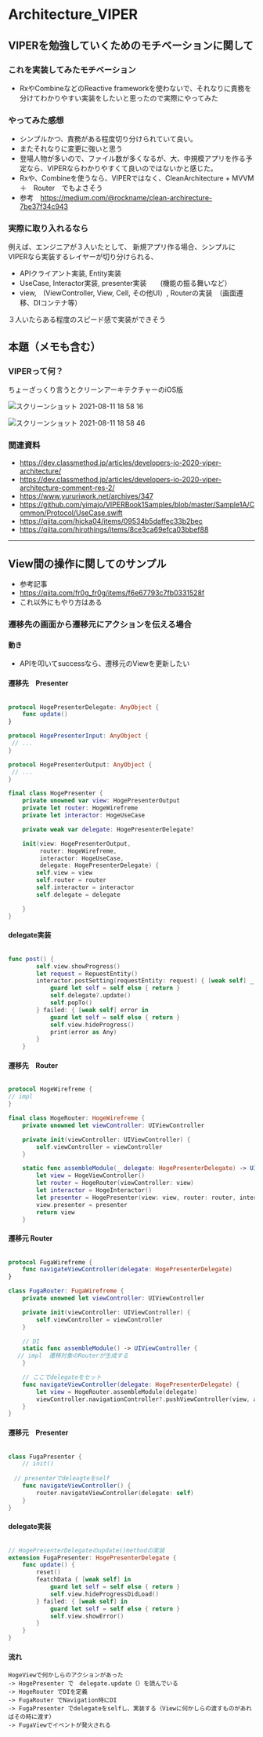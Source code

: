 # Architecture_VIPER
## VIPERを勉強していくためのモチベーションに関して

### これを実装してみたモチベーション
- RxやCombineなどのReactive frameworkを使わないで、それなりに責務を分けてわかりやすい実装をしたいと思ったので実際にやってみた

### やってみた感想

- シンプルかつ、責務がある程度切り分けられていて良い。
- またそれなりに変更に強いと思う
- 登場人物が多いので、ファイル数が多くなるが、大、中規模アプリを作る予定なら、VIPERならわかりやすくて良いのではないかと感じた。
- Rxや、Combineを使うなら、VIPERではなく、CleanArchitecture + MVVM　＋　Router　でもよさそう
- 参考　https://medium.com/@rockname/clean-archirecture-7be37f34c943

### 実際に取り入れるなら

例えば、エンジニアが３人いたとして、
新規アプリ作る場合、シンプルにVIPERなら実装するレイヤーが切り分けられる、

- APIクライアント実装, Entity実装
- UseCase, Interactor実装, presenter実装　　(機能の振る舞いなど） 　
- view,　(ViewController, View, Cell, その他UI）, Routerの実装　（画面遷移、DIコンテナ等）　　

３人いたらある程度のスピード感で実装ができそう

## 本題（メモも含む）
### VIPERって何？
ちょーざっくり言うとクリーンアーキテクチャーのiOS版

![スクリーンショット 2021-08-11 18 58 16](https://user-images.githubusercontent.com/52149750/129009833-438b88d8-96f2-47ba-a15f-2a2cd166cbe4.png)

![スクリーンショット 2021-08-11 18 58 46](https://user-images.githubusercontent.com/52149750/129009886-1b9501ec-83ad-46bb-9aff-b5d035ac7d31.png)


### 関連資料
- https://dev.classmethod.jp/articles/developers-io-2020-viper-architecture/
- https://dev.classmethod.jp/articles/developers-io-2020-viper-architecture-comment-res-2/
- https://www.yururiwork.net/archives/347
- https://github.com/yimajo/VIPERBook1Samples/blob/master/Sample1A/Common/Protocol/UseCase.swift
- https://qiita.com/hicka04/items/09534b5daffec33b2bec
- https://qiita.com/hirothings/items/8ce3ca69efca03bbef88

--------------------------------------------

## View間の操作に関してのサンプル

- 参考記事
- https://qiita.com/fr0g_fr0g/items/f6e67793c7fb0331528f
- これ以外にもやり方はある

### 遷移先の画面から遷移元にアクションを伝える場合

#### 動き

- APIを叩いてsuccessなら、遷移元のViewを更新したい

#### 遷移先　Presenter
``` swift 

protocol HogePresenterDelegate: AnyObject {
    func update()
}

protocol HogePresenterInput: AnyObject {
 // ...
}

protocol HogePresenterOutput: AnyObject {
 // ...
}

final class HogePresenter {
    private unowned var view: HogePresenterOutput
    private let router: HogeWirefreme
    private let interactor: HogeUseCase

    private weak var delegate: HogePresenterDelegate?

    init(view: HogePresenterOutput,
         router: HogeWirefreme,
         interactor: HogeUseCase,
         delegate: HogePresenterDelegate) {
        self.view = view
        self.router = router
        self.interactor = interactor
        self.delegate = delegate

    }
}

```

#### delegate実装

``` swift

func post() {
        self.view.showProgress()
        let request = RepuestEntity()
        interactor.postSetting(requestEntity: request) { [weak self] _ in
            guard let self = self else { return }
            self.delegate?.update()
            self.popTo()
        } failed: { [weak self] error in
            guard let self = self else { return }
            self.view.hideProgress()
            print(error as Any)
        }
    }

``` 

#### 遷移先　Router

``` swift

protocol HogeWirefreme {
// impl
}

final class HogeRouter: HogeWirefreme {
    private unowned let viewController: UIViewController

    private init(viewController: UIViewController) {
        self.viewController = viewController
    }

    static func assembleModule(_ delegate: HogePresenterDelegate) -> UIViewController {
        let view = HogeViewController()
        let router = HogeRouter(viewController: view)
        let interactor = HogeInteractor()
        let presenter = HogePresenter(view: view, router: router, interactor: interactor, delegate: delegate)
        view.presenter = presenter
        return view
    }

```

#### 遷移元 Router

``` swift

protocol FugaWirefreme {
    func navigateViewController(delegate: HogePresenterDelegate)
}

class FugaRouter: FugaWirefreme {
    private unowned let viewController: UIViewController

    private init(viewController: UIViewController) {
        self.viewController = viewController
    }

    // DI
    static func assembleModule() -> UIViewController {
　 // impl  遷移対象のRouterが生成する
    }

    // ここでdelegateをセット
    func navigateViewController(delegate: HogePresenterDelegate) {
        let view = HogeRouter.assembleModule(delegate)
        viewController.navigationController?.pushViewController(view, animated: true)
    }
}

```

#### 遷移元　Presenter 

``` swift

class FugaPresenter {
    // init() 
 
　// presenterでdeleagteをself
    func navigateViewController() {
        router.navigateViewController(delegate: self)
    }
}

```

#### delegate実装

``` swift 

// HogePresenterDelegateのupdate()methodの実装
extension FugaPresenter: HogePresenterDelegate {
    func update() {
        reset()
        featchData { [weak self] in
            guard let self = self else { return }
            self.view.hideProgressDidLoad()
        } failed: { [weak self] in
            guard let self = self else { return }
            self.view.showError()
        }
    }
}

```

#### 流れ
```
HogeViewで何かしらのアクションがあった
-> HogePresenter で　delegate.update（）を読んでいる
-> HogeRouter でDIを定義
-> FugaRouter でNavigation時にDI
-> FugaPresenter でdelegateをselfし、実装する（Viewに何かしらの渡すものがあればその時に渡す）
-> FugaViewでイベントが発火される 

```
